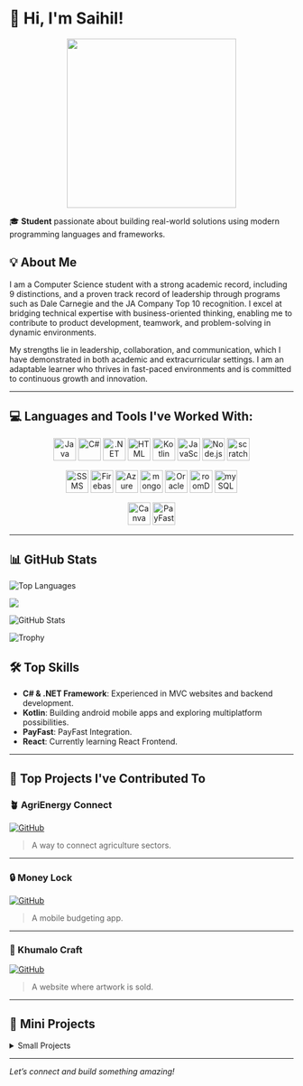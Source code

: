 # 👋 Hi, I'm Saihil!

<p align="center">
  <img src="https://camo.githubusercontent.com/2366b34bb903c09617990fb5fff4622f3e941349e846ddb7e73df872a9d21233/68747470733a2f2f63646e2e6472696262626c652e636f6d2f75736572732f3733303730332f73637265656e73686f74732f363538313234332f6176656e746f2e676966" width="300px" />
</p>

🎓 **Student** passionate about building real-world solutions using modern programming languages and frameworks.

## 💡 About Me
I am a Computer Science student with a strong academic record, including 9 distinctions, and a proven track record of leadership through programs such as Dale Carnegie and the JA Company Top 10 recognition. I excel at bridging technical expertise with business-oriented thinking, enabling me to contribute to product development, teamwork, and problem-solving in dynamic environments.

My strengths lie in leadership, collaboration, and communication, which I have demonstrated in both academic and extracurricular settings. I am an adaptable learner who thrives in fast-paced environments and is committed to continuous growth and innovation.

---
## 💻 Languages and Tools I've Worked With:

<p align="center">
  <img width="40" src="https://cdn.jsdelivr.net/gh/devicons/devicon/icons/java/java-original.svg" alt="Java"/>
  <img width="40" src="https://cdn.jsdelivr.net/gh/devicons/devicon/icons/csharp/csharp-original.svg" alt="C#"/>
  <img width="40" src="https://cdn.worldvectorlogo.com/logos/dot-net-core-7.svg" alt=".NET"/>
  <img width="40" src="https://cdn.jsdelivr.net/gh/devicons/devicon/icons/html5/html5-original.svg" alt="HTML"/>
  <img width="40" src="https://cdn.jsdelivr.net/gh/devicons/devicon/icons/kotlin/kotlin-original.svg" alt="Kotlin"/>
  <img width="40" src="https://cdn.jsdelivr.net/gh/devicons/devicon/icons/javascript/javascript-original.svg" alt="JavaScript"/>
  <img width="40" src="https://upload.wikimedia.org/wikipedia/commons/thumb/d/d9/Node.js_logo.svg/1280px-Node.js_logo.svg.png" alt="Node.js"/>
  <img width="40" src="https://logos-world.net/wp-content/uploads/2023/08/Scratch-Logo.jpg" alt="scratch"/>
</p>

<p align="center">
  <img width="40" src="https://andyleonard.blog/wp-content/uploads/2022/06/SSMS18logo.jpg" alt="SSMS"/>
  <img width="40" src="https://brandlogos.net/wp-content/uploads/2025/03/firebase_icon-logo_brandlogos.net_tcvck-512x646.png" alt="Firebase"/>
  <img width="40" src="https://brandlogos.net/wp-content/uploads/2022/07/microsoft_azure-logo_brandlogos.net_mlyt6-512x512.png" alt="Azure"/>
  <img width="40" src="https://encrypted-tbn0.gstatic.com/images?q=tbn:ANd9GcTkIyzuKbWXglpMjXFmRqCSJOaRfyswluGasA&s" alt="mongoDB"/>
  <img width="40" src="https://encrypted-tbn0.gstatic.com/images?q=tbn:ANd9GcQnOVjTWaheo4E99cgYZ6y14tpsgHlm0VN8Hw&s" alt="Oracle"/>
  <img width="40" src="https://raw.githubusercontent.com/irontec/android-room-example/master/logo.png" alt="roomDB"/>
  <img width="40" src="https://images-wixmp-ed30a86b8c4ca887773594c2.wixmp.com/f/d8db7df3-eed9-477a-9352-1e0f34f31677/de5xpw6-2efaf2a1-29a1-48a5-942e-52579063ef55.png?token=eyJ0eXAiOiJKV1QiLCJhbGciOiJIUzI1NiJ9.eyJzdWIiOiJ1cm46YXBwOjdlMGQxODg5ODIyNjQzNzNhNWYwZDQxNWVhMGQyNmUwIiwiaXNzIjoidXJuOmFwcDo3ZTBkMTg4OTgyMjY0MzczYTVmMGQ0MTVlYTBkMjZlMCIsIm9iaiI6W1t7InBhdGgiOiJcL2ZcL2Q4ZGI3ZGYzLWVlZDktNDc3YS05MzUyLTFlMGYzNGYzMTY3N1wvZGU1eHB3Ni0yZWZhZjJhMS0yOWExLTQ4YTUtOTQyZS01MjU3OTA2M2VmNTUucG5nIn1dXSwiYXVkIjpbInVybjpzZXJ2aWNlOmZpbGUuZG93bmxvYWQiXX0.sWwwUjRi7TZvW8Qkk_eWLqXxUrwEPGiJfUd0nQaBTnk" alt="mySQL"/>
</p>

<p align="center">
   <img width="40" src="https://public.canva.site/logo/media/dfb96cc174513093cd6ed61489ccb750.svg" alt="Canva"/>
  <img width="40" src="https://iconape.com/wp-content/png_logo_vector/payfast-logo.png" alt="PayFast"/>
</p>

---

## 📊 GitHub Stats

  ![Top Languages](https://github-readme-stats.vercel.app/api/top-langs/?username=ST10294145&layout=compact&theme=blue-white) 
  
  ![](https://nirzak-streak-stats.vercel.app/?user=st10294145&theme=transparent&hide_border=false) 

  ![GitHub Stats](https://github-readme-stats.vercel.app/api?username=ST10294145&show_icons=true&theme=blue-white)

 ![Trophy](https://github-profile-trophy.vercel.app/?username=st10294145&theme=blue-white&no-follower=false)
 

## 🛠️ Top Skills
- **C# & .NET Framework**: Experienced in MVC websites and backend development.
- **Kotlin**: Building android mobile apps and exploring multiplatform possibilities.
- **PayFast**: PayFast Integration. 
- **React**: Currently learning React Frontend. 
---


## 🚀 Top Projects I've Contributed To

### 🪴 AgriEnergy Connect
[![GitHub](https://img.shields.io/badge/-View%20on%20GitHub-000?style=for-the-badge&logo=github)](https://github.com/ST10294145/AgriEnergyConnect)
> A way to connect agriculture sectors.

---

### 🔒 Money Lock
[![GitHub](https://img.shields.io/badge/-View%20on%20GitHub-000?style=for-the-badge&logo=github)](https://github.com/ST10294145/Money-Lock)
> A mobile budgeting app.

---

### 🎨 Khumalo Craft
[![GitHub](https://img.shields.io/badge/-View%20on%20GitHub-000?style=for-the-badge&logo=github)](https://github.com/ST10294145/NewKhumaloCraft)
> A website where artwork is sold.

---

## 📂 Mini Projects

<details>
  <summary>Small Projects</summary>

  ### ToyStore

[![GitHub](https://img.shields.io/badge/-View%20on%20GitHub-4B2E05?style=for-the-badge&logo=github)](https://github.com/ST10294145/ToyStore)

  ### ☕️ Coffee Project
    
[![GitHub](https://img.shields.io/badge/-View%20on%20GitHub-4B2E05?style=for-the-badge&logo=github)](https://github.com/ST10294145/Shopping-Cart)


</details>

---  
 

*Let’s connect and build something amazing!*

 
